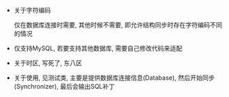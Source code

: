 * 关于字符编码
    
    仅在数据库连接时需要, 其他时候不需要, 即允许结构同步时存在字符编码不同的情况
    
* 仅支持MySQL, 若要支持其他数据库, 需要自己修改代码来适配

* 关于时区, 写死了, 东八区

* 关于使用, 见测试类, 主要是提供数据库连接信息(Database), 然后开始同步(Synchronizer), 最后会输出SQL补丁
